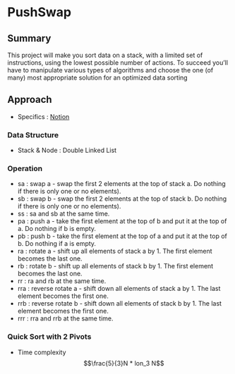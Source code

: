 # PushSwap

## Summary
This project will make you sort data on a stack, with a limited set of instructions, using the lowest possible number of actions. To succeed you’ll have to manipulate various types of algorithms and choose the one (of many) most appropriate solution for an optimized data sorting

## Approach
+ Specifics : [Notion](https://eastern-puppy-250.notion.site/PushSwap-3fc3a20697e24e18bcb874655ae5952f)

### Data Structure
+ Stack & Node : Double Linked List

### Operation
+ sa : swap a - swap the first 2 elements at the top of stack a. Do nothing if there is only one or no elements).
+ sb : swap b - swap the first 2 elements at the top of stack b. Do nothing if there is only one or no elements).
+ ss : sa and sb at the same time.
+ pa : push a - take the first element at the top of b and put it at the top of a. Do nothing if b is empty.
+ pb : push b - take the first element at the top of a and put it at the top of b. Do nothing if a is empty.
+ ra : rotate a - shift up all elements of stack a by 1. The first element becomes the last one.
+ rb : rotate b - shift up all elements of stack b by 1. The first element becomes the last one.
+ rr : ra and rb at the same time.
+ rra : reverse rotate a - shift down all elements of stack a by 1. The last element becomes the first one.
+ rrb : reverse rotate b - shift down all elements of stack b by 1. The last element becomes the first one.
+ rrr : rra and rrb at the same time.

### Quick Sort with 2 Pivots
+ Time complexity $$\frac{5}{3}N * lon_3 N$$
